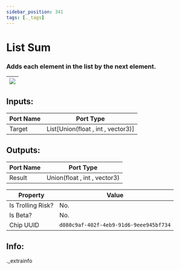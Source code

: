 ```yaml
---
sidebar_position: 341
tags: [._tags]
---
```


# List Sum


### Adds each element in the list by the next element.

| ![](https://images-ext-2.discordapp.net/external/MPmIaQzlEPmgGWlgi-WxBBXt0Bjv_zWPkg1y1f_sy3s/https/www.recroomcircuits.com/image/circuit/absolute-value?width=206&height=108) |
|-----|

## Inputs:
| Port Name | Port Type |
|-----------|-----------|
| Target | List[Union(float , int , vector3)] |

## Outputs:
| Port Name | Port Type |
|-----------|-----------|
| Result | Union(float , int , vector3) | 

| Property  | Value |
|-------------------|-----------|
| Is Trolling Risk? | No. |
| Is Beta? | No. |
| Chip UUID | `d080c9af-402f-4eb9-91d6-9eee945bf734` |

## Info:
._extrainfo